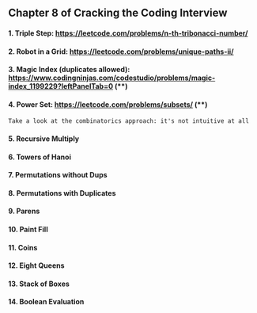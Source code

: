 ## Chapter 8 of Cracking the Coding Interview

#### 1. Triple Step: https://leetcode.com/problems/n-th-tribonacci-number/

#### 2. Robot in a Grid: https://leetcode.com/problems/unique-paths-ii/

#### 3. Magic Index (duplicates allowed): https://www.codingninjas.com/codestudio/problems/magic-index_1199229?leftPanelTab=0 (**)

#### 4. Power Set: https://leetcode.com/problems/subsets/ (**)

    Take a look at the combinatorics approach: it's not intuitive at all

#### 5. Recursive Multiply

#### 6. Towers of Hanoi

#### 7. Permutations without Dups

#### 8. Permutations with Duplicates

#### 9. Parens

#### 10. Paint Fill

#### 11. Coins

#### 12. Eight Queens

#### 13. Stack of Boxes

#### 14. Boolean Evaluation
